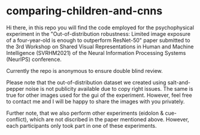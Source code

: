 # comparing-children-and-cnns

Hi there, in this repo you will find the code employed for the psychophysical experiment in the "Out-of-distribution robustness: Limited image exposure of a four-year-old is enough to outperform ResNet-50" paper submitted to the 3rd Workshop on Shared Visual Representations in Human and Machine Intelligence (SVRHM2021) of the Neural Information Processing Systems (NeurIPS) conference.

Currently the repo is anonymous to ensure double blind review. 

Please note that the out-of-distribution dataset we created using salt-and-pepper noise is not publicity available due to copy right issues. The same is true for other images used for the gui of the experiment. However, feel free to contact me and I will be happy to share the images with you privately. 

Further note, that we also perform other experiments (eidolon & cue-conflict), which are not discribed in the paper mentioned above. However, each participants only took part in one of these experiments.
